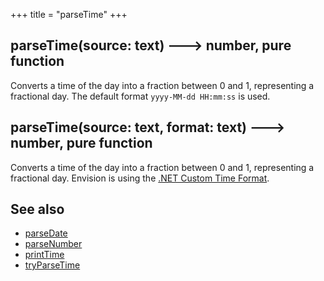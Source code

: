 +++
title = "parseTime"
+++

<!-- TODO: doc for 'parseTime' must be rewritten.
    The dependency to the .NET spec must be eliminated from our spec.
 -->

## parseTime(source: text) 🡒 number, pure function

Converts a time of the day into a fraction between 0 and 1, representing a fractional day. The default format `yyyy-MM-dd HH:mm:ss` is used.

## parseTime(source: text, format: text) 🡒 number, pure function

Converts a time of the day into a fraction between 0 and 1, representing a fractional day. Envision is using the [.NET Custom Time Format](https://docs.microsoft.com/en-us/dotnet/standard/base-types/custom-date-and-time-format-strings).

## See also

* [parseDate](../parsedate/)
* [parseNumber](../parsenumber/)
* [printTime](../printtime/)
* [tryParseTime](../../stu/tryparsetime/)
